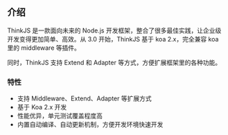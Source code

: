 ## 介绍

ThinkJS 是一款面向未来的 Node.js 开发框架，整合了很多最佳实践，让企业级开发变得更加简单、高效。从 3.0 开始，ThinkJS 基于 koa 2.x，完全兼容 koa 里的 middleware 等插件。

同时，ThinkJS 支持 Extend 和 Adapter 等方式，方便扩展框架里的各种功能。

### 特性

* 支持 Middleware、Extend、Adapter 等扩展方式
* 基于 Koa 2.x 开发
* 性能优异，单元测试覆盖程度高
* 内置自动编译、自动更新机制，方便开发环境快速开发  